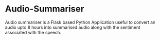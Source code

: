# Audio-Summariser

Audio summariser is a Flask based Python Application useful to convert an audio upto 8 hours into summarised audio along with the sentiment associated with the speech. 
